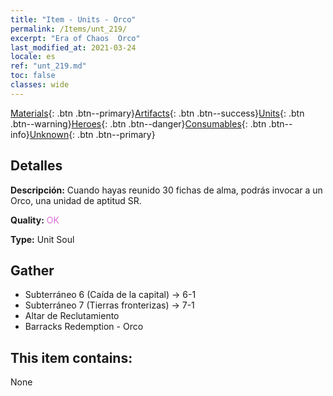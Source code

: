 ```yaml
---
title: "Item - Units - Orco"
permalink: /Items/unt_219/
excerpt: "Era of Chaos  Orco"
last_modified_at: 2021-03-24
locale: es
ref: "unt_219.md"
toc: false
classes: wide
---
```

 [Materials](/es/Items/){: .btn .btn--primary}[Artifacts](/es/Items/Artifacts/){: .btn .btn--success}[Units](/es/Items/Units/){: .btn .btn--warning}[Heroes](/es/Items/Heroes/){: .btn .btn--danger}[Consumables](/es/Items/Consumables/){: .btn .btn--info}[Unknown](/es/Items/Unknown/){: .btn .btn--primary}

## Detalles
 **Descripción:** Cuando hayas reunido 30 fichas de alma, podrás invocar a un Orco, una unidad de aptitud SR.

 **Quality:** <span style="color: #DA70D6">OK</span>

 **Type:** Unit Soul

## Gather

*    Subterráneo 6 (Caída de la capital) -> 6-1 
*    Subterráneo 7 (Tierras fronterizas) -> 7-1 
*    Altar de Reclutamiento 
*    Barracks Redemption - Orco 

## This item contains:

  None


